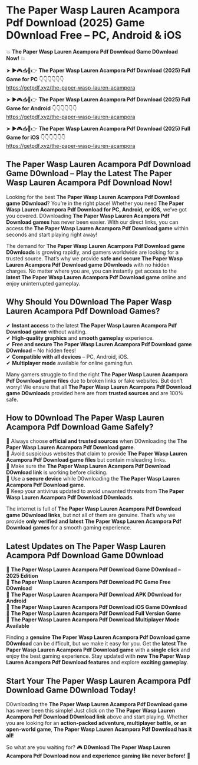 # The Paper Wasp Lauren Acampora Pdf Download (2025) Game D0wnload Free – PC, Android & iOS

💥 **The Paper Wasp Lauren Acampora Pdf Download Game D0wnload Now!** 💥  

➤ ►🎮📥📱👉 **The Paper Wasp Lauren Acampora Pdf Download (2025) Full Game for PC** 👇👇👇👇👇👇  
https://getpdf.xyz/the-paper-wasp-lauren-acampora  

➤ ►🎮📥📱👉 **The Paper Wasp Lauren Acampora Pdf Download (2025) Full Game for Android** 👇👇👇👇👇👇  
https://getpdf.xyz/the-paper-wasp-lauren-acampora  

➤ ►🎮📥📱👉 **The Paper Wasp Lauren Acampora Pdf Download (2025) Full Game for iOS** 👇👇👇👇👇👇  
https://getpdf.xyz/the-paper-wasp-lauren-acampora  

## The Paper Wasp Lauren Acampora Pdf Download Game D0wnload – Play the Latest The Paper Wasp Lauren Acampora Pdf Download Now!

Looking for the best **The Paper Wasp Lauren Acampora Pdf Download game D0wnload**? You’re in the right place! Whether you need **The Paper Wasp Lauren Acampora Pdf Download for PC, Android, or iOS**, we’ve got you covered. D0wnloading **The Paper Wasp Lauren Acampora Pdf Download games** has never been easier. With our direct links, you can access the **The Paper Wasp Lauren Acampora Pdf Download game** within seconds and start playing right away!  

The demand for **The Paper Wasp Lauren Acampora Pdf Download game D0wnloads** is growing rapidly, and gamers worldwide are looking for a trusted source. That’s why we provide **safe and secure The Paper Wasp Lauren Acampora Pdf Download game D0wnloads** with no hidden charges. No matter where you are, you can instantly get access to the **latest The Paper Wasp Lauren Acampora Pdf Download game** online and enjoy uninterrupted gameplay.  

## **Why Should You D0wnload The Paper Wasp Lauren Acampora Pdf Download Games?**  

✔ **Instant access** to the latest **The Paper Wasp Lauren Acampora Pdf Download game** without waiting.  
✔ **High-quality graphics** and **smooth gameplay** experience.  
✔ **Free and secure The Paper Wasp Lauren Acampora Pdf Download game D0wnload** – No hidden fees!  
✔ **Compatible with all devices** – PC, Android, iOS.  
✔ **Multiplayer mode** available for online gaming fun.  

Many gamers struggle to find the right **The Paper Wasp Lauren Acampora Pdf Download game files** due to broken links or fake websites. But don’t worry! We ensure that all **The Paper Wasp Lauren Acampora Pdf Download game D0wnloads** provided here are from **trusted sources** and are 100% safe.  

## **How to D0wnload The Paper Wasp Lauren Acampora Pdf Download Game Safely?**  

📌 Always choose **official and trusted sources** when D0wnloading the **The Paper Wasp Lauren Acampora Pdf Download game**.  
📌 Avoid suspicious websites that claim to provide **The Paper Wasp Lauren Acampora Pdf Download game files** but contain misleading links.  
📌 Make sure the **The Paper Wasp Lauren Acampora Pdf Download D0wnload link** is working before clicking.  
📌 Use a **secure device** while D0wnloading the **The Paper Wasp Lauren Acampora Pdf Download game**.  
📌 Keep your antivirus updated to avoid unwanted threats from **The Paper Wasp Lauren Acampora Pdf Download D0wnloads**.  

The internet is full of **The Paper Wasp Lauren Acampora Pdf Download game D0wnload links**, but not all of them are genuine. That’s why we provide **only verified and latest The Paper Wasp Lauren Acampora Pdf Download games** for a smooth gaming experience.  

## **Latest Updates on The Paper Wasp Lauren Acampora Pdf Download Game D0wnload**  

🔹 **The Paper Wasp Lauren Acampora Pdf Download Game D0wnload – 2025 Edition**  
🔹 **The Paper Wasp Lauren Acampora Pdf Download PC Game Free D0wnload**  
🔹 **The Paper Wasp Lauren Acampora Pdf Download APK D0wnload for Android**  
🔹 **The Paper Wasp Lauren Acampora Pdf Download iOS Game D0wnload**  
🔹 **The Paper Wasp Lauren Acampora Pdf Download Full Version Game**  
🔹 **The Paper Wasp Lauren Acampora Pdf Download Multiplayer Mode Available**  

Finding a **genuine The Paper Wasp Lauren Acampora Pdf Download game D0wnload** can be difficult, but we make it easy for you. Get the **latest The Paper Wasp Lauren Acampora Pdf Download game** with a **single click** and enjoy the best gaming experience. Stay updated with **new The Paper Wasp Lauren Acampora Pdf Download features** and explore **exciting gameplay**.  

## **Start Your The Paper Wasp Lauren Acampora Pdf Download Game D0wnload Today!**  

D0wnloading the **The Paper Wasp Lauren Acampora Pdf Download game** has never been this simple! Just click on the **The Paper Wasp Lauren Acampora Pdf Download D0wnload link** above and start playing. Whether you are looking for an **action-packed adventure, multiplayer battle, or an open-world game**, **The Paper Wasp Lauren Acampora Pdf Download has it all!**  

So what are you waiting for? 🎮 **D0wnload The Paper Wasp Lauren Acampora Pdf Download now and experience gaming like never before!** 🚀  